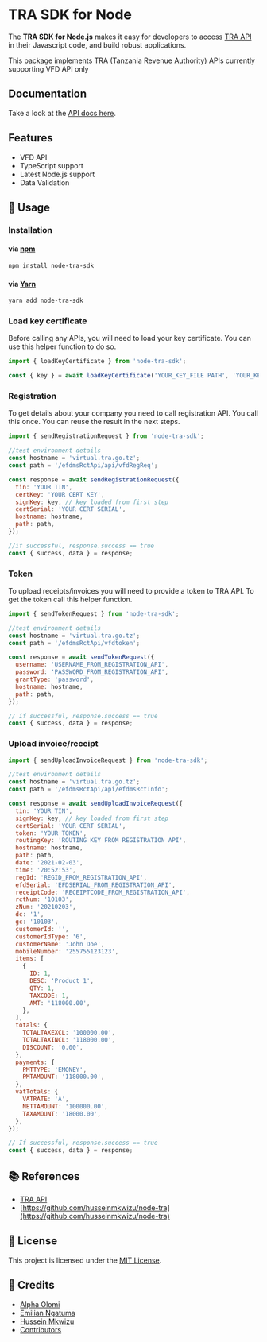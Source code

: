 # TRA SDK for Node

The **TRA SDK for Node.js** makes it easy for developers to access [TRA API](#) in their Javascript code, and build robust applications.

This package implements TRA (Tanzania Revenue Authority) APIs currently supporting VFD API only

## Documentation

Take a look at the [API docs here](https://tra-docs.netlify.app/).

## Features

- VFD API
- TypeScript support
- Latest Node.js support
- Data Validation

## 🚀 Usage

### Installation

#### via [npm](https://www.npmjs.com/)

```bash
npm install node-tra-sdk
```

#### via [Yarn](https://yarnpkg.com/)

```bash
yarn add node-tra-sdk
```

### Load key certificate

Before calling any APIs, you will need to load your key certificate. You can use this helper function to do so.

```javascript
import { loadKeyCertificate } from 'node-tra-sdk';

const { key } = await loadKeyCertificate('YOUR_KEY_FILE PATH', 'YOUR_KEY_PASSWORD');
```

### Registration

To get details about your company you need to call registration API. You call this once. You can reuse the result in the next steps.

```javascript
import { sendRegistrationRequest } from 'node-tra-sdk';

//test environment details
const hostname = 'virtual.tra.go.tz';
const path = '/efdmsRctApi/api/vfdRegReq';

const response = await sendRegistrationRequest({
  tin: 'YOUR TIN',
  certKey: 'YOUR CERT KEY',
  signKey: key, // key loaded from first step
  certSerial: 'YOUR CERT SERIAL',
  hostname: hostname,
  path: path,
});

//if successful, response.success == true
const { success, data } = response;
```

### Token

To upload receipts/invoices you will need to provide a token to TRA API. To get the token call this helper function.

```javascript
import { sendTokenRequest } from 'node-tra-sdk';

//test environment details
const hostname = 'virtual.tra.go.tz';
const path = '/efdmsRctApi/vfdtoken';

const response = await sendTokenRequest({
  username: 'USERNAME_FROM_REGISTRATION_API',
  password: 'PASSWORD_FROM_REGISTRATION_API',
  grantType: 'password',
  hostname: hostname,
  path: path,
});

// if successful, response.success == true
const { success, data } = response;
```

### Upload invoice/receipt

```javascript
import { sendUploadInvoiceRequest } from 'node-tra-sdk';

//test environment details
const hostname = 'virtual.tra.go.tz';
const path = '/efdmsRctApi/api/efdmsRctInfo';

const response = await sendUploadInvoiceRequest({
  tin: 'YOUR TIN',
  signKey: key, // key loaded from first step
  certSerial: 'YOUR CERT SERIAL',
  token: 'YOUR TOKEN',
  routingKey: 'ROUTING KEY FROM REGISTRATION API',
  hostname: hostname,
  path: path,
  date: '2021-02-03',
  time: '20:52:53',
  regId: 'REGID_FROM_REGISTRATION_API',
  efdSerial: 'EFDSERIAL_FROM_REGISTRATION_API',
  receiptCode: 'RECEIPTCODE_FROM_REGISTRATION_API',
  rctNum: '10103',
  zNum: '20210203',
  dc: '1',
  gc: '10103',
  customerId: '',
  customerIdType: '6',
  customerName: 'John Doe',
  mobileNumber: '255755123123',
  items: [
    {
      ID: 1,
      DESC: 'Product 1',
      QTY: 1,
      TAXCODE: 1,
      AMT: '118000.00',
    },
  ],
  totals: {
    TOTALTAXEXCL: '100000.00',
    TOTALTAXINCL: '118000.00',
    DISCOUNT: '0.00',
  },
  payments: {
    PMTTYPE: 'EMONEY',
    PMTAMOUNT: '118000.00',
  },
  vatTotals: {
    VATRATE: 'A',
    NETTAMOUNT: '100000.00',
    TAXAMOUNT: '18000.00',
  },
});

// If successful, response.success == true
const { success, data } = response;
```

## 📚 References

- [TRA API](https://tra-docs.netlify.app/)
- [https://github.com/husseinmkwizu/node-tra](https://github.com/husseinmkwizu/node-tra)

## 📝 License

This project is licensed under the [MIT License](./LICENSE).

## 🙌 Credits

- [Alpha Olomi](https://github.com/alpha-olomi)
- [Emilian Ngatuma](https://github.com/punisher-n)
- [Hussein Mkwizu](https://github.com/husseinmkwizu)
- [Contributors](https://github.com/tra-developers/node-tra-sdk/graphs/contributors)

